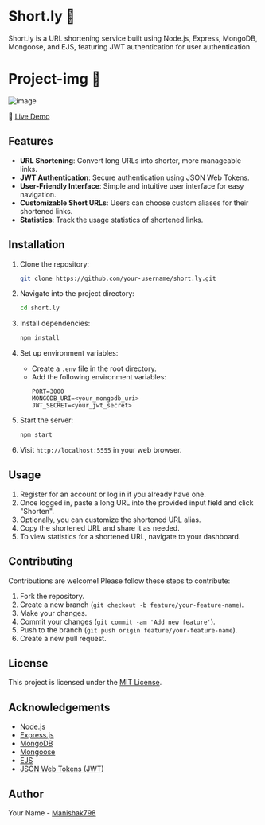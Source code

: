 # Short.ly 🚀

Short.ly is a URL shortening service built using Node.js, Express, MongoDB, Mongoose, and EJS, featuring JWT authentication for user authentication.

# Project-img 📸

![image](https://github.com/Manishak798/URL-Shortner/assets/90680330/168917c6-d5ef-491b-ab26-79364e142ec7)

🔗 [Live Demo]()  

## Features

- **URL Shortening**: Convert long URLs into shorter, more manageable links.
- **JWT Authentication**: Secure authentication using JSON Web Tokens.
- **User-Friendly Interface**: Simple and intuitive user interface for easy navigation.
- **Customizable Short URLs**: Users can choose custom aliases for their shortened links.
- **Statistics**: Track the usage statistics of shortened links.

## Installation

1. Clone the repository:
   ```bash
   git clone https://github.com/your-username/short.ly.git
   ```

2. Navigate into the project directory:
   ```bash
   cd short.ly
   ```

3. Install dependencies:
   ```bash
   npm install
   ```

4. Set up environment variables:
   - Create a `.env` file in the root directory.
   - Add the following environment variables:
     ```
     PORT=3000
     MONGODB_URI=<your_mongodb_uri>
     JWT_SECRET=<your_jwt_secret>
     ```

5. Start the server:
   ```bash
   npm start
   ```

6. Visit `http://localhost:5555` in your web browser.

## Usage

1. Register for an account or log in if you already have one.
2. Once logged in, paste a long URL into the provided input field and click "Shorten".
3. Optionally, you can customize the shortened URL alias.
4. Copy the shortened URL and share it as needed.
5. To view statistics for a shortened URL, navigate to your dashboard.

## Contributing

Contributions are welcome! Please follow these steps to contribute:

1. Fork the repository.
2. Create a new branch (`git checkout -b feature/your-feature-name`).
3. Make your changes.
4. Commit your changes (`git commit -am 'Add new feature'`).
5. Push to the branch (`git push origin feature/your-feature-name`).
6. Create a new pull request.

## License

This project is licensed under the [MIT License](LICENSE).

## Acknowledgements

- [Node.js](https://nodejs.org/)
- [Express.js](https://expressjs.com/)
- [MongoDB](https://www.mongodb.com/)
- [Mongoose](https://mongoosejs.com/)
- [EJS](https://ejs.co/)
- [JSON Web Tokens (JWT)](https://jwt.io/)

## Author

Your Name - [Manishak798](https://github.com/Manishak798)


